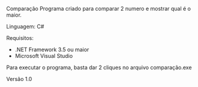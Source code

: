 Comparação
Programa criado para comparar 2 numero e mostrar qual é o maior.

Linguagem: C#

Requisitos:
- .NET Framework 3.5 ou maior
- Microsoft Visual Studio

Para executar o programa, basta dar 2 cliques no arquivo comparação.exe

Versão 1.0
